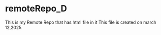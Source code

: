 # remoteRepo_D
This is my Remote Repo that has html file in it
This file is created on march 12,2025.
